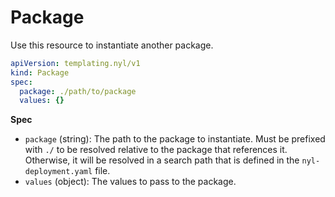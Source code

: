 # Package

Use this resource to instantiate another package.

```yaml
apiVersion: templating.nyl/v1
kind: Package
spec:
  package: ./path/to/package
  values: {}
```

__Spec__

* `package` (string): The path to the package to instantiate. Must be prefixed with `./` to be resolved relative
  to the package that references it. Otherwise, it will be resolved in a search path that is defined in the
  `nyl-deployment.yaml` file.
* `values` (object): The values to pass to the package.
